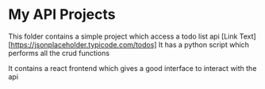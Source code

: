 # My API Projects

This folder contains a simple project which access a todo list api [Link Text][https://jsonplaceholder.typicode.com/todos]
It has a python script which performs all the crud functions 

It contains a react frontend which gives a good interface to interact with the api
